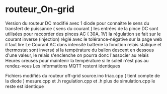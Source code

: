 # routeur_On-grid

Version du routeur DC modifié avec 1 diode pour connaitre le sens du transfert de puissance ( sens du courant ) 
les entrées de la pince DC sont utilisées pour raccorder des pinces AC ( 30A, 1V) 
la régulation se fait sur le courant inverse (injection) règlé avec le tolérance-négative 
sur la page web il faut lire Le Courant AC dans intensité batterie 
la fonction relais statique et thermostat sont inversé si la température du ballon descent en dessous d'une valeur, le relais s'enclenche 
on pourra donc l'associer au relais Heures creuses pour maintenir la température si le soleil n'est pas au rendez-vous 
Les informations MQTT restent identiques

Fichiers modifiés du routeur off-grid
source.ino
triac.cpp ( tient compte de la diode ) 
mesure.cpp et .h
regulation.cpp et .h
plus de simulation.cpp
le reste est identique 
